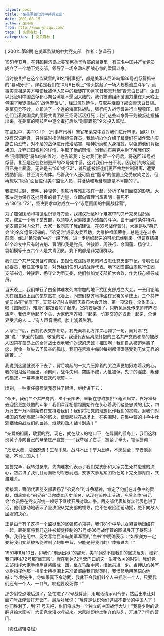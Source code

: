 ```yaml
---
layout: post
title: "在美军监狱的中共党支部"
date: 2001-08-15
author: 张泽石
from: http://www.yhcqw.com/
tags: [ 炎黄春秋 ]
categories: [ 炎黄春秋 ]
---
```



[ 2001年第8期 在美军监狱的中共党支部　作者：张泽石 ]

1951年10月，在韩国巨济岛上美军宪兵司令部的监狱里，有三名中国共产党党员成立了一个地下党支部，领导了一场令敌人胆战心惊的爱国斗争。


当时被关押在这个监狱里的81名“刑事犯”，都是美军从巨济岛第86号战俘营抓来的“暴动分子”，罪名是我们在10月9日晚上“带头挑起了一场大规模流血斗争”。而事实真相是美方唆使我被俘人员中的叛徒在10月10日那天升起“青天白日旗”，企图以此证明中国战俘都心向台湾是不愿回大陆的。我们被迫组织爱国力量在头天晚上包围了叛徒操纵的“战俘警备队”，经过激烈搏斗，夺取并烧毁了那面青天白日旗。美军见势不妙，立即派了一个连的海军陆战队，强行闯入战俘营进行血腥镇压，叛徒们当着美国兵的面将共青团员王绍奇活活打死；我们这些斗争骨干则被叛徒搜捕出来，在美军的喝彩声中逐个毒打后以“刑事罪犯”名义投入监狱。


在监狱中，美军C.I.D.（刑事审讯科）警官布莱克中尉对我们进行审讯，因C.I.D.没有汉语翻译，只得临时指派我担任译员。我趁机向他介绍了叛徒们在战俘营内实施白色恐怖，对不屈的战俘进行政治陷害、精神折磨和人身摧残，以强迫他们背叛祖国、放弃归国权利的详情，争取了他的同情。当我向布莱克中尉了解我们这些“刑事罪犯”将如何处置时，他告诉我：在对我们拘留一个月后，将送回86号战俘营，甚至是叛徒控制更严的72号集中营。这对我们十分不利。因我们的政治面目已完全暴露，无论是去“86”或“72”，都只能被叛徒们更严格地控制隔离，遭受残酷折磨，甚至消灭肉体。尽管我个人还可能在“翻译”的位置上免受皮肉之苦，但再想以“灰色”面目应付美军监管人员，并继续和叛徒周旋是不可能的了。


我把时占魁、曹明、钟骏骅、周铁行等难友找在一起，分析了我们面临的形势。大家决定为保存这批可贵的骨干力量，立即向管理当局表明：誓死不去“86”和“72”，坚决要求单独成立一个“志愿回国的中国战俘营”。


为了加强团结和增强组织领导力量，我建议把这81个难友中的共产党员组织起来，成立一个地下党支部，以领导大家迎接更为残酷的斗争。由于当时条件特殊，党支部只对内公开，大家一致同意了我的建议。在86号战俘营时，大家是以“弟兄会”的名义组织起来的。“弟兄会”成员友爱互助，为维护祖国荣誉，总是走在斗争前面。经过“弟兄会”中的一段了解，进一步组织起来的可能已经到来。但调查结果81个难友中只有时占魁、曹明和我是党员，钟骏骅、周铁行、余国藩、杨守让、袁朝模等十五六个人是共青团员，剩下的都是非党团群众。


我们三个共产党员当时商定，由担任过连指导员的时占魁任党支部书记，曹明任组织委员，我任宣传委员，对外我们任81人的战俘代表。地下团支部由周铁行任团支部书记，钟骏骅、杨守让为团支委，他们参加党支部扩大会议，作为核心领导成员。


当天晚上，我们举行了由全体难友列席参加的地下党团支部成立大会。一张用铅笔头在烟盒纸上画的党旗贴在北墙上，同志们整齐地排坐在发霉的草垫上，三个共产党员站在“党旗”下，支部书记时占魁同志宣布大会开始，第一项议程：全体肃立，唱《国际歌》。难友们都跟着站了起来，室内安静极了，只听见远处传来的阵阵海涛声。我低声地起了个头，大家低声齐唱：“起来，饥寒交迫的奴隶！起来，全世界受苦的人……”有人声音哽咽，脸上淌着热泪。


大家坐下后，由我代表支部讲话。我先向着北方深深地鞠了一躬，面对着“党旗”说：“亲爱的祖国，敬爱的党，我谨代表远离您怀抱的三名共产党员和您的被敌人囚禁在孤岛上的全体战士表示我们对您的忠诚！祖国啊！我们自从被迫远离了您，就像一群失去了母亲的孤儿。我们在苦难中每时每刻都深深感受到无依无靠的痛苦……”


我说到这里就说不下去了，背后响起的一大片压抑着的哭泣声更加揪疼着我的心，我的眼泪汹涌而出。顷刻间，战斗失利，突围不成，大批被俘，鬼子的淫威，叛徒的猖狂，一幕幕重现在我的眼前……

顷刻，一种责任感强使我忍住了眼泪，继续讲下去：


“今天，我们三个共产党员，81个爱国者，重新在您的旗帜下组织起来，做好准备去迎接更加残酷的斗争！我们深深相信祖国始终在关心着我们这些忠诚的儿女，四万万五千万同胞始终在支持着我们！我们将把党的理想化作我们的灵魂，用我们对祖国的热爱燃起斗争的怒火，踏着那些在战场上，在突围时，在集中营的斗争中壮烈牺牲的战友们的血迹，继续和敌人战斗到底！”

“亲爱的祖国，敬爱的党，现在，就在敌人的枪口下，在异国的孤岛上，我们这群炎黄子孙向自己的母亲庄严宣誓——”我举起了右手，握紧了拳头，领读誓词：

“茫茫大海，汹汹怒涛！生命不息，战斗不止！宁为玉碎，不愿瓦全！宁做他乡鬼，不当亡国人！”

宣誓完毕，我转过身来，先向难友们表示了我们党支部和大家共生死共患难的决心，然后讲了我们目前面临的险恶前途，要求大家紧紧团结在地下党支部周围，共渡难关。


紧接着，曹明代表党支部表扬了“弟兄会”的斗争精神，肯定了他们在斗争中的贡献，然后宣布“弟兄会”已完成其历史任务，从现在起停止活动，今后全体“弟兄会”会员将在党支部统一领导下继续开展对敌斗争。团支部代表和群众代表也讲了话，他们激动地表示了坚决服从党支部的领导，绝不在艰险面前动摇，绝不向敌人屈服的决心。


正是由于有了这样一个监狱里的坚强核心领导，我们81个中华儿女紧紧地团结在一起，跟美军将我们送往被叛徒控制的72号或86号战俘营的图谋展开了殊死斗争。我们在用中、英文写给巨济岛美军军官的“血书”中明确表示：“如果美方一定要将我们交给被叛徒控制了的集中营，只能是将我们的尸体搬进去！”


1951年11月10日，即我们“刑满出狱”的那天，美军竟然不顾我们的坚决反对，硬将我们押往72号那“阎王殿”。就在到达72号营门口的这一生死攸关的时刻，我们党支部指挥大家手挽手紧紧围成一团，坐在马路中间，拒绝前进一步。当押队的美军少尉指挥他那一排军士持枪围上来准备威逼我们就范时，我愤怒地用英语向他喊：“少尉先生，你如果真下令动武，我就下令我们81个人来抓你一个人，只要我们还有一个人、一口气，咬也要咬死你！”


那少尉惊恐地后退了，急忙进了72号战俘营，用电话请示司令部，然后出来让对面71号战俘营打开营门，最后对我说：“我算是认识你们这些不要命的中国人了！你们胜利了，到‘71’号去吧，你们将成为一个独立的中国战俘大队！”我将少尉的话翻译给大家听，大家竟含泪欢呼起来。大家随即排成整齐的队列，开进了71号的营门。

（责任编辑洛松）


